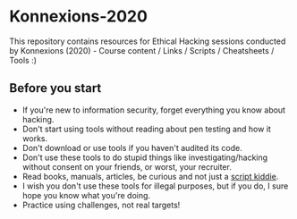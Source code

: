 # Konnexions-2020
This repository contains resources for Ethical Hacking sessions conducted by Konnexions (2020) - Course content / Links / Scripts / Cheatsheets / Tools :)

## Before you start

- If you're new to information security, forget everything you know about hacking.
- Don't start using tools without reading about pen testing and how it works.
- Don't download or use tools if you haven't audited its code.
- Don't use these tools to do stupid things like investigating/hacking without consent on your friends, or worst, your recruiter.
- Read books, manuals, articles, be curious and not just a [script kiddie](https://www.wikihow.com/Avoid-Becoming-a-Script-Kiddie).
- I wish you don't use these tools for illegal purposes, but if you do, I sure hope you know what you're doing.
- Practice using challenges, not real targets!
